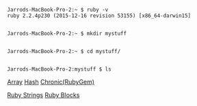 ```
Jarrods-MacBook-Pro-2:~ $ ruby -v
ruby 2.2.4p230 (2015-12-16 revision 53155) [x86_64-darwin15]


Jarrods-MacBook-Pro-2:~ $ mkdir mystuff


Jarrods-MacBook-Pro-2:~ $ cd mystuff/


Jarrods-MacBook-Pro-2:mystuff $ ls
```

[Array](https://docs.oracle.com/javase/7/docs/api/java/util/Arrays.html)
[Hash](http://www.tutorialspoint.com/ruby/ruby_hashes.htm)
[Chronic(RubyGem)](http://chronic.rubyforge.org)

[Ruby Strings](http://www.tutorialspoint.com/ruby/ruby_strings.htm)
[Ruby Blocks](http://www.tutorialspoint.com/ruby/ruby_blocks.htm)
